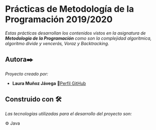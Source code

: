# Prácticas de Metodología de la Programación 2019/2020

_Estas prácticas desarrollan los contenidos vistos en la asignatura de **Metodología de la Programación** como son la complejidad algorítmica, algoritmo divide y vencerás, Voraz y Backtracking._ 

## Autora✒️

_Proyecto creado por:_

* **Laura Muñoz Jávega** 📢[Perfil GitHub](https://lauritajavega99.github.io/)

## Construido con 🛠️

_Las tecnologías utilizadas para el desarrollo del proyecto son:_

⚙️ Java <br>



